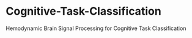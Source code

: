 # Cognitive-Task-Classification
Hemodynamic Brain Signal Processing for Cognitive Task Classification
